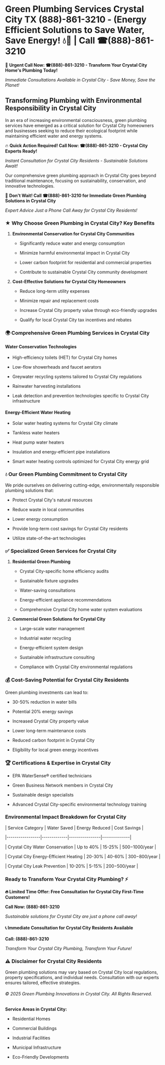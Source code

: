# Green Plumbing Services Crystal City TX (888)-861-3210 - (Energy Efficient Solutions to Save Water, Save Energy! 💧🌿 | Call ☎(888)-861-3210

🚨 **Urgent Call Now: ☎(888)-861-3210 - Transform Your Crystal City Home's Plumbing Today!**
*Immediate Consultations Available in Crystal City - Save Money, Save the Planet!*

## Transforming Plumbing with Environmental Responsibility in Crystal City

In an era of increasing environmental consciousness, green plumbing services have emerged as a critical solution for Crystal City homeowners and businesses seeking to reduce their ecological footprint while maintaining efficient water and energy systems. 

🔥 **Quick Action Required! Call Now: ☎(888)-861-3210 - Crystal City Experts Ready!**
*Instant Consultation for Crystal City Residents - Sustainable Solutions Await!*

Our comprehensive green plumbing approach in Crystal City goes beyond traditional maintenance, focusing on sustainability, conservation, and innovative technologies.

🚨 **Don't Wait! Call ☎(888)-861-3210 for Immediate Green Plumbing Solutions in Crystal City**
*Expert Advice Just a Phone Call Away for Crystal City Residents!*

### ★ Why Choose Green Plumbing in Crystal City? Key Benefits

1. **Environmental Conservation for Crystal City Communities** 
   - Significantly reduce water and energy consumption
   - Minimize harmful environmental impact in Crystal City
   - Lower carbon footprint for residential and commercial properties
   - Contribute to sustainable Crystal City community development

2. **Cost-Effective Solutions for Crystal City Homeowners** 
   - Reduce long-term utility expenses
   - Minimize repair and replacement costs
   - Increase Crystal City property value through eco-friendly upgrades
   - Qualify for local Crystal City tax incentives and rebates

### 🌍 Comprehensive Green Plumbing Services in Crystal City

#### Water Conservation Technologies
- High-efficiency toilets (HET) for Crystal City homes
- Low-flow showerheads and faucet aerators
- Greywater recycling systems tailored to Crystal City regulations
- Rainwater harvesting installations
- Leak detection and prevention technologies specific to Crystal City infrastructure

#### Energy-Efficient Water Heating
- Solar water heating systems for Crystal City climate
- Tankless water heaters
- Heat pump water heaters
- Insulation and energy-efficient pipe installations
- Smart water heating controls optimized for Crystal City energy grid

### 💧 Our Green Plumbing Commitment to Crystal City

We pride ourselves on delivering cutting-edge, environmentally responsible plumbing solutions that:
- Protect Crystal City's natural resources
- Reduce waste in local communities
- Lower energy consumption
- Provide long-term cost savings for Crystal City residents
- Utilize state-of-the-art technologies

### ✅ Specialized Green Services for Crystal City

1. **Residential Green Plumbing**
   - Crystal City-specific home efficiency audits
   - Sustainable fixture upgrades
   - Water-saving consultations
   - Energy-efficient appliance recommendations
   - Comprehensive Crystal City home water system evaluations

2. **Commercial Green Solutions for Crystal City**
   - Large-scale water management
   - Industrial water recycling
   - Energy-efficient system design
   - Sustainable infrastructure consulting
   - Compliance with Crystal City environmental regulations

### 💰 Cost-Saving Potential for Crystal City Residents

Green plumbing investments can lead to:
- 30-50% reduction in water bills
- Potential 20% energy savings
- Increased Crystal City property value
- Lower long-term maintenance costs
- Reduced carbon footprint in Crystal City
- Eligibility for local green energy incentives

### 🏆 Certifications & Expertise in Crystal City

- EPA WaterSense® certified technicians
- Green Business Network members in Crystal City
- Sustainable design specialists
- Advanced Crystal City-specific environmental technology training

### Environmental Impact Breakdown for Crystal City

| Service Category | Water Saved | Energy Reduced | Cost Savings |
|-----------------|-------------|----------------|--------------|
| Crystal City Water Conservation | Up to 40% | 15-25% | $500-$1000/year |
| Crystal City Energy-Efficient Heating | 20-30% | 40-60% | $300-$800/year |
| Crystal City Leak Prevention | 10-20% | 5-15% | $200-$500/year |

### Ready to Transform Your Crystal City Plumbing? ⚡

**🔥 Limited Time Offer: Free Consultation for Crystal City First-Time Customers!**

**Call Now: (888)-861-3210**
*Sustainable solutions for Crystal City are just a phone call away!*

#### 📞 Immediate Consultation for Crystal City Residents Available

**Call: (888)-861-3210**
*Transform Your Crystal City Plumbing, Transform Your Future!*

### ⚠️ Disclaimer for Crystal City Residents

Green plumbing solutions may vary based on Crystal City local regulations, property specifications, and individual needs. Consultation with our experts ensures tailored, effective strategies.

###### © 2025 Green Plumbing Innovations in Crystal City. All Rights Reserved.

**Service Areas in Crystal City:** 
- Residential Homes
- Commercial Buildings
- Industrial Facilities
- Municipal Infrastructure
- Eco-Friendly Developments